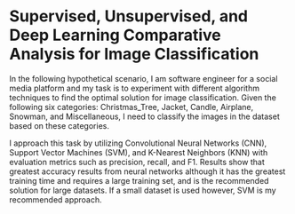 # Supervised, Unsupervised, and Deep Learning Comparative Analysis for Image Classification
In the following hypothetical scenario, I am software engineer for a social media platform and my task is to experiment with different algorithm techniques to find the optimal solution for image classification. Given the following six categories: Christmas_Tree, Jacket, Candle, Airplane, Snowman, and Miscellaneous, I need to classify the images in the dataset based on these categories.

I approach this task by utilizing Convolutional Neural Networks (CNN), Support Vector Machines (SVM), and K-Nearest Neighbors (KNN) with evaluation metrics such as precision, recall, and F1. Results show that greatest accuracy results from neural networks although it has the greatest training time and requires a large training set, and is the recommended solution for large datasets. If a small dataset is used however, SVM is my recommended approach.
